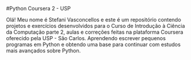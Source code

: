 #Python Coursera 2 - USP

Olá! Meu nome é Stefani Vasconcellos e este é um repositório contendo projetos e exercícios desenvolvidos para o Curso de Introdução à Ciência da Computação parte 2, aulas e correções feitas na plataforma Coursera oferecido pela USP - São Carlos. Aprendendo escrever pequenos programas em Python e obtendo uma base para continuar com estudos mais avançados sobre Python.
